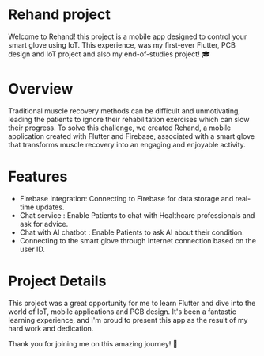 # Rehand project

Welcome to Rehand! this project is a mobile app designed to control your smart glove using IoT. This experience, was my first-ever Flutter, PCB design and IoT project and also my end-of-studies project! 🎓

# Overview

Traditional muscle recovery methods can be difficult and unmotivating, leading the patients to ignore their rehabilitation exercises which can slow their progress. To solve this challenge, we created Rehand, a mobile application created with Flutter and Firebase, associated with a smart glove that transforms muscle recovery into an engaging and enjoyable activity.

# Features

- Firebase Integration: Connecting to Firebase for data storage and real-time updates.
- Chat service : Enable Patients to chat with Healthcare professionals and ask for advice.
- Chat with AI chatbot : Enable Patients to ask AI about their condition.
- Connecting to the smart glove through Internet connection based on the user ID.

# Project Details
This project was a great opportunity for me to learn Flutter and dive into the world of IoT, mobile applications and PCB design. It's been a fantastic learning experience, and I'm proud to present this app as the result of my hard work and dedication.

Thank you for joining me on this amazing journey! 🌟
